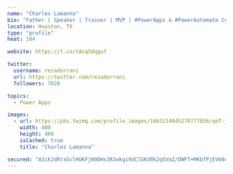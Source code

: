 ```yaml
---
name: "Charles Lamanna"
bio: "Father | Speaker | Trainer | MVP | #PowerApps & #PowerAutomate Community Super User | YouTuber Right-pointing triangle http://youtube.com/c/rezadorrani | Learn - Share - Clockwise rightwards and leftwards open circle arrows"
location: Houston, TX
type: "profile"
heat: 104

website: https://t.co/tAcqSdqguf

twitter:
  username: rezadorrani
  url: https://twitter.com/rezadorrani
  followers: 7028

topics:
  - Power Apps

images:
  - url: https://pbs.twimg.com/profile_images/1063114045270777856/qeT-jpWr_400x400.jpg
    width: 400
    height: 400
    isCached: true
    title: "Charles Lamanna"

secured: "A3ik2dRtsGclHUKFjN9DHs3RJwkgi9dClGKd9k2qSVaZ/DWFT+MKbfPjEV60uYtbmBfED2orw1cuHdrtkivn3Zhd5iHyO3EeP6TT/aVcgv4ynsPLCxWE9SJiiTHBhu+iFznZzpEzSC4gOxiOundxMPCgIPCFBjSWm5Xk8tkohtdin3Itvt3v5ys7lk9isbVJBoSb/aHuMvgFCA92jtyeYOZP/Czke8AWBkhkfTuUOTPTBFWQwclJlPYHrWSx/tlVVS75X1CqqZDhXrUHG4S7V7RuSx1wm5sVJvqUMMR2/4JKmf9Rwwl0/oZqXEYXjybn7Va/cjp1PpiNvxmF5zr+f9Dr9TY5ywqXW+9n+MdHMQz8gQ6Ndri2wE753I/mLFoQdcrV3mpjB6KifX83ipN08eOehVKi7bf6zI67fwVEJgU=;aShk40CvF1/PuX6rsYuuOQ=="
---
```


